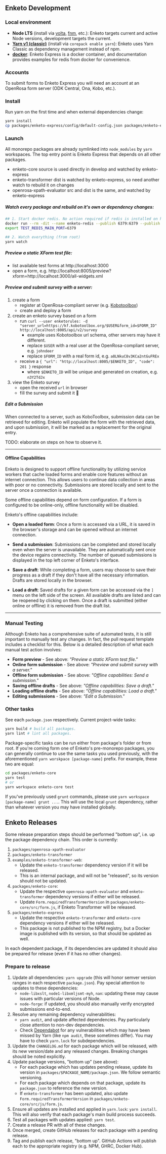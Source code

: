 ## Enketo Development

### Local environment

-   **Node LTS** (install via [volta](https://volta.sh/), [fnm](https://github.com/Schniz/fnm), etc.): Enketo targets current and active Node versions, development targets the current.
-   **[Yarn v1 (classic)](https://classic.yarnpkg.com/lang/en/)** (install via `corepack enable yarn`): Enketo uses Yarn Classic as dependency management instead of npm.
-   **[docker](https://docs.docker.com/engine/install/)**: Enketo Express is a docker container, and documentation provides examples for redis from docker for convenience.

### Accounts

To submit forms to Enketo Express you will need an account at an OpenRosa form server (ODK Central, Ona, Kobo, etc.).

### Install

Run yarn on the first time and when external dependencies change:

```sh
yarn install
cp packages/enketo-express/config/default-config.json packages/enketo-express/config/config.json
```

### Launch

All monorepo packages are already symlinked into `node_modules` by `yarn` workspaces.
The top entry point is Enketo Express that depends on all other packages.

-   enketo-core source is used directly in develop and watched by enketo-express
-   enketo-transformer dist is watched by enketo-express, so need another watch to rebuild it on changes
-   openrosa-xpath-evaluator src and dist is the same, and watched by enketo-express

##### Watch every package and rebuild on it's own or dependency changes:

```sh
## 1. Start docker redis. No action required if redis is installed on host.
docker run --rm -dit --name enketo-redis --publish 6379:6379 --publish 6380:6379 redis
export TEST_REDIS_MAIN_PORT=6379

## 2. Watch everything (from root)
yarn watch
```

##### Preview a static XForm test file:

-   list available test forms at http://localhost:3000
-   open a form, e.g. http://localhost:8005/preview?xform=http://localhost:3000/all-widgets.xml

##### Preview and submit survey with a server:

1. create a form
    - register at OpenRosa-compliant server (e.g. [Kobotoolbox](https://kf.kobotoolbox.org/))
    - create and deploy a form
2. create an enketo survey based on a form
    - run `curl --user enketorules: -d "server_url=https://kf.kobotoolbox.org/$USER&form_id=$FORM_ID" http://localhost:8005/api/v2/survey`
        - example uses Kobotoolbox url schema, other servers may have it different.
        - replace `$USER` with a real user at the OpenRosa-compliant server, e.g. `johndeer`
        - replace `$FORM_ID` with a real form id, e.g. `a8LNkuC8v3KCa2ntGuFREx`
    - receive a `{ "url": "http://localhost:8005/$ENKETO_ID", "code": 201 }` response
        - where `$ENKETO_ID` will be unique and generated on creation, e.g. `n3Y2TdJx`
3. view the Enketo survey
    - open the received `url` in browser
    - fill the survey and submit it 🎉


##### Edit a Submission

When connected to a server, such as KoboToolbox, submission data can be retrieved for editing. Enketo will populate the form with the retrieved data, and upon submission, it will be marked as a replacement for the original entry.

TODO: elaborate on steps on how to observe it.

---

#### Offline Capabilities

Enketo is designed to support offline functionality by utilizing service workers that cache loaded forms and enable core features without an internet connection. This allows users to continue data collection in areas with poor or no connectivity. Submissions are stored locally and sent to the server once a connection is available.

Some offline capabilities depend on form configuration. If a form is configured to be online-only, offline functionality will be disabled.

Enketo's offline capabilities include:

- **Open a loaded form**: Once a form is accessed via a URL, it is saved in the browser's storage and can be opened without an internet connection.

- **Send a submission**: Submissions can be completed and stored locally even when the server is unavailable. They are automatically sent once the device regains connectivity. The number of queued submissions is displayed in the top left corner of Enketo's interface.

- **Save a draft**: While completing a form, users may choose to save their progress as a draft if they don't have all the necessary information. Drafts are stored locally in the browser.

- **Load a draft**: Saved drafts for a given form can be accessed via the `]` menu on the left side of the screen. All available drafts are listed and can be reopened by clicking on them. Once a draft is submitted (either online or offline) it is removed from the draft list.

---

### Manual Testing

Although Enketo has a comprehensive suite of automated tests, it is still important to manually test any changes. In fact, the pull request template includes a checklist for this. Below is a detailed description of what each manual test action involves:

- **Form preview** - See above: _"Preview a static XForm test file."_
- **Online form submission** - See above: _"Preview and submit survey with a server."_
- **Offline form submission** - See above: _"Offline capabilities: Send a submission."_
- **Saving offline drafts** - See above: _"Offline capabilities: Save a draft."_
- **Loading offline drafts** - See above: _"Offline capabilities: Load a draft."_
- **Editing submissions** - See above: _"Edit a Submission."_


### Other tasks

See each `package.json` respectively. Current project-wide tasks:

```sh
yarn build # build all packages.
yarn lint # lint all packages.
```

Package-specific tasks can be run either from package's folder or from root. If you're coming form one of Enketo's pre-monorepo packages, you can generally continue to use the same tasks you used previously, with the aforementioned `yarn worskpace [package-name]` prefix. For example, these two are equal:

```sh
cd packages/enketo-core
yarn test
# or
yarn workspace enketo-core test
```

If you've previously used `grunt` commands, please use `yarn workspace [package-name] grunt ...`. This will use the local `grunt` dependency, rather than whatever version you may have installed globally.

## Enketo Releases

Some release preparation steps should be performed "bottom up", i.e. up the package dependency chain. This order is currently:

1. `packages/openrosa-xpath-evaluator`
2. `packages/enketo-transformer`
3. `examples/enketo-transformer-web`:
    - Update the `enketo-transformer` dependency version if it will be released.
    - This is an internal package, and will not be "released", so its version should not be updated.
4. `packages/enketo-core`:
    - Update the respective `openrosa-xpath-evaluator` and `enketo-transformer` dependency versions if either will be released.
    - Update `Form.requiredTransformerVersion` in `packages/enketo-core/src/form.js`, if Enketo Transformer will be released.
5. `packages/enketo-express`
    - Update the respective `enketo-transformer` and `enketo-core` dependency versions if either will be released.
    - This package is not published to the NPM registry, but a Docker image is published with its version, so that should be updated as well.

In each dependent package, if its dependencies are updated it should also be prepared for release (even if it has no other changes).

### Prepare to release

1. Update all dependencies: `yarn upgrade` (this will honor semver version ranges in each respective `package.json`). Pay special attention to updates to these dependencies:
    - `node-libxslt`, `node1-libxmljsmt-myh`, `nan`: updating these may cause issues with particular versions of Node.
    - `node-forge`: if updated, you should also manually verify encrypted submissions end-to-end.
1. Resolve any remaining dependency vulnerabilities:
    - `yarn audit`, and update affected dependencies. Pay particularly close attention to non-dev dependencies.
    - Check [Dependabot](https://github.com/enketo/enketo/security/dependabot) for any vulnerabilities which may have been missed by Yarn (like `npm audit`, these sometimes differ). You may have to check `yarn.lock` for subdependencies.
1. Update the `CHANGELOG.md` for each package which will be released, with its new version/date and any released changes. Breaking changes should be noted explicitly.
1. Update package versions, "bottom up" (see above):
    - For each package which has updates pending release, update its version in `packages/$PACKAGE_NAME/package.json`. We follow semantic versioning.
    - For each package which depends on that package, update its `package.json` to reference the new version.
    - If `enketo-transformer` has been updated, also update `Form.requiredTransformerVersion` in `packages/enketo-core/src/js/form.js`.
1. Ensure all updates are installed and applied in `yarn.lock`: `yarn install`. This will also verify that each package's main build process succeeds.
1. Test all packages with updates applied: `yarn test`.
1. Create a release PR with all of these changes.
1. Once merged, create GitHub releases for each package with a pending release.
1. Tag and publish each release, "bottom up". GitHub Actions will publish each to the appropriate registry (e.g. NPM, GHRC, Docker Hub).
